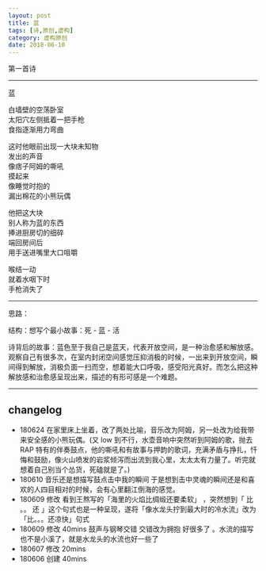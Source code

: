 ```yaml
---
layout: post
title: 蓝
tags: [诗,原创,虚构]
category: 虚构原创
date: 2018-06-10
---
```


第一首诗

---
蓝
 
白墙壁的空荡卧室    
太阳穴左侧抵着一把手枪    
食指逐渐用力弯曲 
   
这时他眼前出现一大块未知物      
发出的声音        
像痞子阿姆的嘶吼       
摸起来    
像睡觉时抱的    
漏出棉花的小熊玩偶

他把这大块    
别人称为蓝的东西        
捧进厨房切的细碎    
端回房间后               
用手送进嘴里大口咀嚼               
    
喉结一动    
就着水咽下时    
手枪消失了

---

思路：

结构：想写个最小故事：死 - 蓝 - 活

诗背后的故事：蓝色至于我自己是蓝天，代表开放空间，是一种治愈感和解放感。观察自己有很多次，在室内封闭空间感觉压抑消极的时候，一出来到开放空间，瞬间得到解放，消极负面一扫而空，想着能大口呼吸，感受阳光真好。而怎么把这种解放感和治愈感呈现出来，描述的有形可感是一个难题。

---

## changelog

- 180624 在家里床上坐着，改了两处比喻，音乐改为阿姆，另一处改为给我带来安全感的小熊玩偶。(又 low 到不行，水壶音响中突然听到阿姆的歌，抛去 RAP 特有的伴奏鼓点，他的嘶吼和有故事与押韵的歌词，充满矛盾与挣扎，忏悔和鼓励，像火山喷发的岩浆倾泻而出流到我心里，太太太有力量了。听完就想着自己别当个怂货，死磕就是了。)
- 180610 音乐还是想描写鼓点击中我的瞬间 于是想到击中灵魂的瞬间还是和喜欢的人四目相对的时候，会有心里翻江倒海的感觉。
- 180609 修改 看到王熬写的「海里的火焰比绸缎还要柔软」 ，突然想到「 比 。。 还 」这个句式也是一种呈现，遂将「像水龙头拧到最大时的冷水流」改为「比。。。还凉快」句式
- 180609 修改 40mins 鼓声与钢琴交错 交错改为拥抱 好很多了 。水流的描写也不是小溪了，就是水龙头的水流也好一些了
- 180607 修改 20mins
- 180606 创建 40mins



